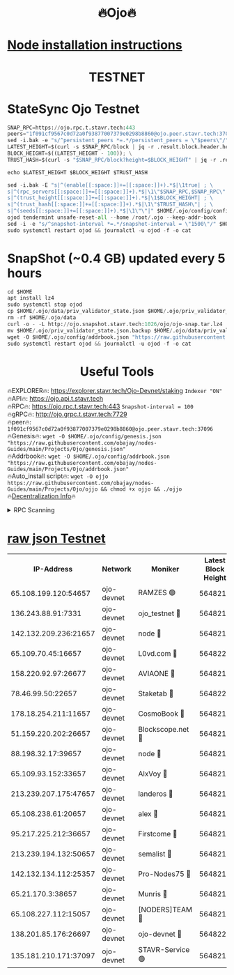 <h1 align="center"> 🔥Ojo🔥</h1>

[Node installation instructions](https://github.com/obajay/nodes-Guides/tree/main/Projects/Ojo)
=

<h1 align="center"> TESTNET</h1>

# StateSync Ojo Testnet
```python
SNAP_RPC=https://ojo.rpc.t.stavr.tech:443
peers="1f091cf9567c0d72a0f93877007379e0298b8860@ojo.peer.stavr.tech:37096"
sed -i.bak -e "s/^persistent_peers *=.*/persistent_peers = \"$peers\"/" $HOME/.ojo/config/config.toml
LATEST_HEIGHT=$(curl -s $SNAP_RPC/block | jq -r .result.block.header.height); \
BLOCK_HEIGHT=$((LATEST_HEIGHT - 100)); \
TRUST_HASH=$(curl -s "$SNAP_RPC/block?height=$BLOCK_HEIGHT" | jq -r .result.block_id.hash)

echo $LATEST_HEIGHT $BLOCK_HEIGHT $TRUST_HASH

sed -i.bak -E "s|^(enable[[:space:]]+=[[:space:]]+).*$|\1true| ; \
s|^(rpc_servers[[:space:]]+=[[:space:]]+).*$|\1\"$SNAP_RPC,$SNAP_RPC\"| ; \
s|^(trust_height[[:space:]]+=[[:space:]]+).*$|\1$BLOCK_HEIGHT| ; \
s|^(trust_hash[[:space:]]+=[[:space:]]+).*$|\1\"$TRUST_HASH\"| ; \
s|^(seeds[[:space:]]+=[[:space:]]+).*$|\1\"\"|" $HOME/.ojo/config/config.toml
ojod tendermint unsafe-reset-all --home /root/.ojo --keep-addr-book
sed -i -e "s/^snapshot-interval *=.*/snapshot-interval = \"1500\"/" $HOME/.ojo/config/app.toml
sudo systemctl restart ojod && journalctl -u ojod -f -o cat
```
# SnapShot (~0.4 GB) updated every 5 hours
```python
cd $HOME
apt install lz4
sudo systemctl stop ojod
cp $HOME/.ojo/data/priv_validator_state.json $HOME/.ojo/priv_validator_state.json.backup
rm -rf $HOME/.ojo/data
curl -o - -L http://ojo.snapshot.stavr.tech:1026/ojo/ojo-snap.tar.lz4 | lz4 -c -d - | tar -x -C $HOME/.ojo --strip-components 2
mv $HOME/.ojo/priv_validator_state.json.backup $HOME/.ojo/data/priv_validator_state.json
wget -O $HOME/.ojo/config/addrbook.json "https://raw.githubusercontent.com/obajay/nodes-Guides/main/Projects/Ojo/addrbook.json"
sudo systemctl restart ojod && journalctl -u ojod -f -o cat
```
 <h1 align="center"> Useful Tools</h1>

🔥EXPLORER🔥:        https://explorer.stavr.tech/Ojo-Devnet/staking        `Indexer "ON"` \
🔥API🔥:                     https://ojo.api.t.stavr.tech \
🔥RPC🔥:                    https://ojo.rpc.t.stavr.tech:443              `Snapshot-interval = 100` \
🔥gRPC🔥:                  http://ojo.grpc.t.stavr.tech:7729 \
🔥peer🔥:                   `1f091cf9567c0d72a0f93877007379e0298b8860@ojo.peer.stavr.tech:37096` \
🔥Genesis🔥:    ```wget -O $HOME/.ojo/config/genesis.json "https://raw.githubusercontent.com/obajay/nodes-Guides/main/Projects/Ojo/genesis.json"``` \
🔥Addrbook🔥:    ```wget -O $HOME/.ojo/config/addrbook.json "https://raw.githubusercontent.com/obajay/nodes-Guides/main/Projects/Ojo/addrbook.json"``` \
🔥Auto_install script🔥: ```wget -O ojjo https://raw.githubusercontent.com/obajay/nodes-Guides/main/Projects/Ojo/ojjo && chmod +x ojjo && ./ojjo``` \
🔥[Decentralization Info](https://github.com/obajay/StateSync-snapshots/tree/main/Projects/Ojo/Decentralization)🔥



<details>
<summary>RPC Scanning</summary>

<h2 align="center"> We scan nodes in real time every 4 hours. And we provide the final result of RPC endpoints.
We cannot influence the operation of these nodes in any way. </h2>


```python
If Voting Power is higher than 0 --> then the Node is a validator of the network and may be subject to attack and be a potential threat to the chain.
```
```python
We marked such validators with a red symbol
```

</details>

[raw json Testnet](https://rpc-check.ojot.stavr.tech/ojot/rpc-ojot-result.json)
=


<table><tr><th>IP-Address</th><th>Network</th><th>Moniker</th><th>Latest Block Height</th><th>Earliest Block Height</th><th>Catching Up</th><th>Tx Index</th><th>Voting Power</th><th>Scan Time</th></tr><tr><td>65.108.199.120:54657</td><td>ojo-devnet</td><td>RAMZES 🟢</td><td>5648215</td><td>306156</td><td>False</td><td>on</td><td>0</td><td>2024-02-28T13:12:15.369243035UTC</td></tr><tr><td>136.243.88.91:7331</td><td>ojo-devnet</td><td>ojo_testnet 🔴</td><td>5648216</td><td>308845</td><td>False</td><td>on</td><td>1000</td><td>2024-02-28T13:12:23.389343533UTC</td></tr><tr><td>142.132.209.236:21657</td><td>ojo-devnet</td><td>node 🔴</td><td>5648218</td><td>350001</td><td>False</td><td>on</td><td>1999</td><td>2024-02-28T13:12:34.654042249UTC</td></tr><tr><td>65.109.70.45:16657</td><td>ojo-devnet</td><td>L0vd.com 🔴</td><td>5648220</td><td>695918</td><td>False</td><td>off</td><td>998</td><td>2024-02-28T13:12:42.475256255UTC</td></tr><tr><td>158.220.92.97:26677</td><td>ojo-devnet</td><td>AVIAONE 🔴</td><td>5648218</td><td>2754001</td><td>False</td><td>on</td><td>19926</td><td>2024-02-28T13:12:31.845398629UTC</td></tr><tr><td>78.46.99.50:22657</td><td>ojo-devnet</td><td>Staketab 🔴</td><td>5648220</td><td>4254801</td><td>False</td><td>on</td><td>1276</td><td>2024-02-28T13:12:42.698870976UTC</td></tr><tr><td>178.18.254.211:11657</td><td>ojo-devnet</td><td>CosmoBook 🔴</td><td>5648219</td><td>4392001</td><td>False</td><td>off</td><td>1047</td><td>2024-02-28T13:12:36.977040317UTC</td></tr><tr><td>51.159.220.202:26657</td><td>ojo-devnet</td><td>Blockscope.net 🔴</td><td>5648215</td><td>4425001</td><td>False</td><td>on</td><td>1984</td><td>2024-02-28T13:12:14.705341509UTC</td></tr><tr><td>88.198.32.17:39657</td><td>ojo-devnet</td><td>node 🔴</td><td>5648219</td><td>4710001</td><td>False</td><td>on</td><td>100965</td><td>2024-02-28T13:12:37.202369622UTC</td></tr><tr><td>65.109.93.152:33657</td><td>ojo-devnet</td><td>AlxVoy 🔴</td><td>5648218</td><td>4943001</td><td>False</td><td>on</td><td>4491415</td><td>2024-02-28T13:12:34.396488906UTC</td></tr><tr><td>213.239.207.175:47657</td><td>ojo-devnet</td><td>landeros 🔴</td><td>5648218</td><td>4967924</td><td>False</td><td>off</td><td>11083</td><td>2024-02-28T13:12:32.071025571UTC</td></tr><tr><td>65.108.238.61:20657</td><td>ojo-devnet</td><td>alex 🔴</td><td>5648215</td><td>5131001</td><td>False</td><td>on</td><td>11359</td><td>2024-02-28T13:12:15.033740619UTC</td></tr><tr><td>95.217.225.212:36657</td><td>ojo-devnet</td><td>Firstcome 🔴</td><td>5648216</td><td>5251946</td><td>False</td><td>on</td><td>13566</td><td>2024-02-28T13:12:21.122776680UTC</td></tr><tr><td>213.239.194.132:50657</td><td>ojo-devnet</td><td>semalist 🔴</td><td>5648215</td><td>5540522</td><td>False</td><td>on</td><td>21037</td><td>2024-02-28T13:12:15.609665460UTC</td></tr><tr><td>142.132.134.112:25357</td><td>ojo-devnet</td><td>Pro-Nodes75 🔴</td><td>5648215</td><td>5548215</td><td>False</td><td>on</td><td>24651</td><td>2024-02-28T13:12:18.455557340UTC</td></tr><tr><td>65.21.170.3:38657</td><td>ojo-devnet</td><td>Munris 🔴</td><td>5648216</td><td>5548216</td><td>False</td><td>off</td><td>20123</td><td>2024-02-28T13:12:20.803045241UTC</td></tr><tr><td>65.108.227.112:15057</td><td>ojo-devnet</td><td>[NODERS]TEAM 🔴</td><td>5648219</td><td>5548219</td><td>False</td><td>off</td><td>9999</td><td>2024-02-28T13:12:41.856218493UTC</td></tr><tr><td>138.201.85.176:26697</td><td>ojo-devnet</td><td>ojo-devnet 🔴</td><td>5648220</td><td>5548220</td><td>False</td><td>on</td><td>1000024000</td><td>2024-02-28T13:12:42.151490726UTC</td></tr><tr><td>135.181.210.171:37097</td><td>ojo-devnet</td><td>STAVR-Service 🟢</td><td>5648215</td><td>5647501</td><td>False</td><td>on</td><td>0</td><td>2024-02-28T13:12:16.171810807UTC</td></tr></table>
